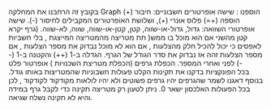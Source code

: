 בקובץ זה הרחבנו את המחלקה Graph 
הוספנו :
שישה אופרטורים חשבוניים: חיבור (+) הוספה (+=) פלוס אונרי (+), ושלושת האופרטורים המקבילים לחיסור (-).
שישה אופרטורי השוואה: גדול, גדול-או-שווה, קטן, קטן-או-שווה, שווה, לא-שווה. (גרף יקרא קטן מהשני אם הוא מוכל בו ממש( תת מטריצה מהמטריצה המייצגת , בלי חשביות לאפסים כי יכול להכיל חלק מהצלעות , אם הוא לא מוכל נבדוק את מספר הצלעות , אם מספר הצלעות זהה אז נבדוק את סדר הגודל של הגרף.
הגדלה ב-1 (++) והקטנה ב-1 (--) לפני ואחרי המספר.
הכפלת גרפים (הכפלת מטריצת השכנויות )
אופרטור פלט  
בכל הפונקציות בדקנו את תקינות הקלט פעולות חשבוניות שהמטריצות באותו גודל. 
בנוסף דאגנו לשמר שהגרפים יהיו גרפים פשוטים ולא יהיו לולאות מקודקוד לקודקוד , לכן בכל הפעולות האלכסון ישאר 0.
ניתן לטעון רק מטריצה תקינה כדי לקבל גרף במידה והיא לא תקינה נשלח שגיאה.



